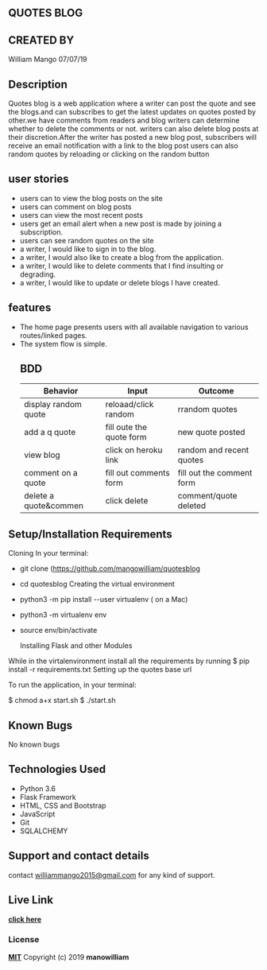 ## QUOTES BLOG

## CREATED BY

 William Mango  07/07/19

## Description

Quotes blog is a web application where  a writer can post the quote and see the blogs.and can subscribes to get the latest updates on quotes posted by other.we have comments from readers and blog writers can determine whether to delete the comments or not. writers can also delete blog posts at their discretion.After the writer has posted a new blog post, subscribers will receive an email notification with a link to the blog post
users can also random quotes by reloading or clicking on the random button

## user stories

-   users can to view the blog posts on the site
-   users can comment on blog posts
-   users can view the most recent posts
-   users get an email alert when a new post is made by joining a subscription.
-   users can see random quotes on the site
-   a writer, I would like to sign in to the blog.
-   a writer, I would also like to create a blog from the application.
-   a writer, I would like to delete comments that I find insulting or degrading.
-   a writer, I would like to update or delete blogs I have created.

## features

-   The home page presents users with all available navigation to various routes/linked pages.
-   The system flow is simple.
    ## BDD
    | Behavior            | Input                   | Outcome                            |
    |---------------------|-------------------------| -----------------------------------|
    | display random quote| reloaad/click random    | rrandom quotes                     |
    | add  a q  quote     | fill oute the quote form| new quote posted                   |  
    | view blog           | click on heroku link    | random and recent quotes           |
    |comment on a quote   |fill out comments  form  |fill out the comment form           |
    |delete a quote&commen|click delete             |comment/quote deleted               |

## Setup/Installation Requirements

Cloning
In your terminal:

-   git clone (<https://github.com/mangowilliam/quotesblog>
-   cd quotesblog
    Creating the virtual environment

-   python3 -m pip install --user virtualenv ( on a Mac)
-   python3 -m virtualenv env
-   source env/bin/activate

    Installing Flask and other Modules

While in the virtalenvironment install all the requirements by running $ pip install -r requirements.txt
Setting up the quotes base url

To run the application, in your terminal:

  $ chmod a+x start.sh
  $ ./start.sh

## Known Bugs

No known bugs

## Technologies Used

-   Python 3.6
-   Flask Framework
-   HTML, CSS and Bootstrap
-   JavaScript
-   Git
-   SQLALCHEMY

## Support and contact details

contact williammango2015@gmail.com for any kind of support.

## Live Link

**[click here](https://github.com/mangowilliam/quotesblog)**

### License

**[MIT](https://opensource.org/licenses/MIT)**
Copyright (c) 2019 **manowilliam**
